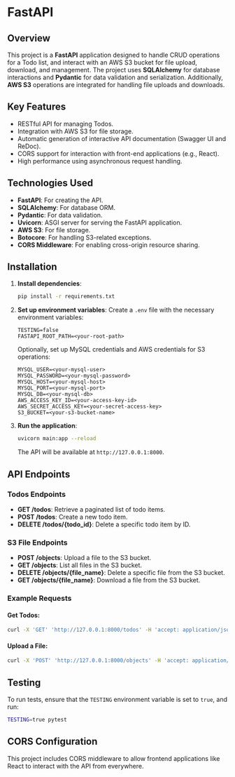 # FastAPI

## Overview

This project is a **FastAPI** application designed to handle CRUD operations for a Todo list, and interact with an AWS S3 bucket for file upload, download, and management. The project uses **SQLAlchemy** for database interactions and **Pydantic** for data validation and serialization. Additionally, **AWS S3** operations are integrated for handling file uploads and downloads.

## Key Features

- RESTful API for managing Todos.
- Integration with AWS S3 for file storage.
- Automatic generation of interactive API documentation (Swagger UI and ReDoc).
- CORS support for interaction with front-end applications (e.g., React).
- High performance using asynchronous request handling.

## Technologies Used

- **FastAPI**: For creating the API.
- **SQLAlchemy**: For database ORM.
- **Pydantic**: For data validation.
- **Uvicorn**: ASGI server for serving the FastAPI application.
- **AWS S3**: For file storage.
- **Botocore**: For handling S3-related exceptions.
- **CORS Middleware**: For enabling cross-origin resource sharing.

## Installation

1. **Install dependencies**:

   ```bash
   pip install -r requirements.txt
   ```

2. **Set up environment variables**:
   Create a `.env` file with the necessary environment variables:

   ```
   TESTING=false
   FASTAPI_ROOT_PATH=<your-root-path>
   ```

   Optionally, set up MySQL credentials and AWS credentials for S3 operations:

   ```
   MYSQL_USER=<your-mysql-user>
   MYSQL_PASSWORD=<your-mysql-password>
   MYSQL_HOST=<your-mysql-host>
   MYSQL_PORT=<your-mysql-port>
   MYSQL_DB=<your-mysql-db>
   AWS_ACCESS_KEY_ID=<your-access-key-id>
   AWS_SECRET_ACCESS_KEY=<your-secret-access-key>
   S3_BUCKET=<your-s3-bucket-name>
   ```

3. **Run the application**:

   ```bash
   uvicorn main:app --reload
   ```

   The API will be available at `http://127.0.0.1:8000`.

## API Endpoints

### Todos Endpoints

- **GET /todos**: Retrieve a paginated list of todo items.
- **POST /todos**: Create a new todo item.
- **DELETE /todos/{todo_id}**: Delete a specific todo item by ID.

### S3 File Endpoints

- **POST /objects**: Upload a file to the S3 bucket.
- **GET /objects**: List all files in the S3 bucket.
- **DELETE /objects/{file_name}**: Delete a specific file from the S3 bucket.
- **GET /objects/{file_name}**: Download a file from the S3 bucket.

### Example Requests

#### Get Todos:
```bash
curl -X 'GET' 'http://127.0.0.1:8000/todos' -H 'accept: application/json'
```

#### Upload a File:
```bash
curl -X 'POST' 'http://127.0.0.1:8000/objects' -H 'accept: application/json' -F 'file=@/path/to/your/file'
```

## Testing

To run tests, ensure that the `TESTING` environment variable is set to `true`, and run:

```bash
TESTING=true pytest
```

## CORS Configuration

This project includes CORS middleware to allow frontend applications like React to interact with the API from everywhere.
